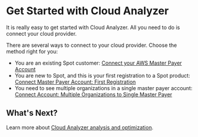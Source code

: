 # Get Started with Cloud Analyzer

It is really easy to get started with Cloud Analyzer. All you need to do is connect your cloud provider.

There are several ways to connect to your cloud provider. Choose the method right for you:

- You are an existing Spot customer: [Connect your AWS Master Payer Account](cloud-analyzer/getting-started/connect-your-aws-master-payer-account-existing-customer.md)
- You are new to Spot, and this is your first registration to a Spot product: [Connect Master Payer Account: First Registration](cloud-analyzer/getting-started/connect-master-payer-account-first-registration.md)
- You need to see multiple organizations in a single master payer account: [Connect Account: Multiple Organizations to Single Master Payer](cloud-analyzer/getting-started/connect-account-multiple-organizations-to-single-master-payer.md)

## What's Next?

Learn more about [Cloud Analyzer analysis and optimization](cloud-analyzer/tutorials/).
